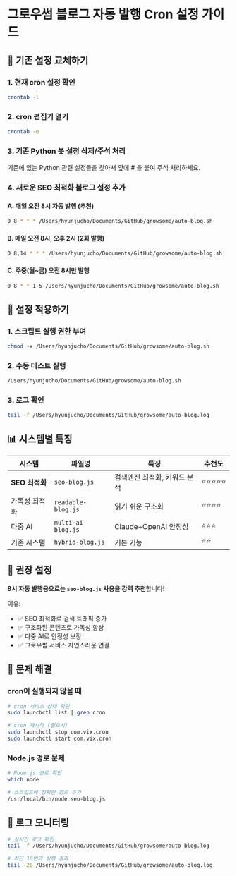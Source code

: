 # 그로우썸 블로그 자동 발행 Cron 설정 가이드

## 🔄 기존 설정 교체하기

### 1. 현재 cron 설정 확인
```bash
crontab -l
```

### 2. cron 편집기 열기
```bash
crontab -e
```

### 3. 기존 Python 봇 설정 삭제/주석 처리
기존에 있는 Python 관련 설정들을 찾아서 앞에 # 을 붙여 주석 처리하세요.

### 4. 새로운 SEO 최적화 블로그 설정 추가

#### A. 매일 오전 8시 자동 발행 (추천)
```bash
0 8 * * * /Users/hyunjucho/Documents/GitHub/growsome/auto-blog.sh
```

#### B. 매일 오전 8시, 오후 2시 (2회 발행)
```bash
0 8,14 * * * /Users/hyunjucho/Documents/GitHub/growsome/auto-blog.sh
```

#### C. 주중(월~금) 오전 8시만 발행
```bash
0 8 * * 1-5 /Users/hyunjucho/Documents/GitHub/growsome/auto-blog.sh
```

## 🚀 설정 적용하기

### 1. 스크립트 실행 권한 부여
```bash
chmod +x /Users/hyunjucho/Documents/GitHub/growsome/auto-blog.sh
```

### 2. 수동 테스트 실행
```bash
/Users/hyunjucho/Documents/GitHub/growsome/auto-blog.sh
```

### 3. 로그 확인
```bash
tail -f /Users/hyunjucho/Documents/GitHub/growsome/auto-blog.log
```

## 📊 시스템별 특징

| 시스템 | 파일명 | 특징 | 추천도 |
|--------|--------|------|--------|
| **SEO 최적화** | `seo-blog.js` | 검색엔진 최적화, 키워드 분석 | ⭐⭐⭐⭐⭐ |
| 가독성 최적화 | `readable-blog.js` | 읽기 쉬운 구조화 | ⭐⭐⭐⭐ |
| 다중 AI | `multi-ai-blog.js` | Claude+OpenAI 안정성 | ⭐⭐⭐ |
| 기존 시스템 | `hybrid-blog.js` | 기본 기능 | ⭐⭐ |

## 🎯 권장 설정

**8시 자동 발행용으로는 `seo-blog.js` 사용을 강력 추천**합니다!

이유:
- ✅ SEO 최적화로 검색 트래픽 증가
- ✅ 구조화된 콘텐츠로 가독성 향상  
- ✅ 다중 AI로 안정성 보장
- ✅ 그로우썸 서비스 자연스러운 연결

## 🔧 문제 해결

### cron이 실행되지 않을 때
```bash
# cron 서비스 상태 확인
sudo launchctl list | grep cron

# cron 재시작 (필요시)
sudo launchctl stop com.vix.cron
sudo launchctl start com.vix.cron
```

### Node.js 경로 문제
```bash
# Node.js 경로 확인
which node

# 스크립트에 정확한 경로 추가
/usr/local/bin/node seo-blog.js
```

## 📝 로그 모니터링

```bash
# 실시간 로그 확인
tail -f /Users/hyunjucho/Documents/GitHub/growsome/auto-blog.log

# 최근 10번의 실행 결과
tail -20 /Users/hyunjucho/Documents/GitHub/growsome/auto-blog.log
```